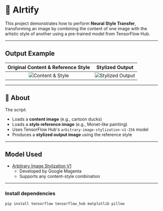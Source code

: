 # 🎨 AIrtify

This project demonstrates how to perform **Neural Style Transfer**, transforming an image by combining the content of one image with the artistic style of another using a pre-trained model from TensorFlow Hub.

---

## Output Example

| Original Content & Reference Style | Stylized Output |
|:--:|:--:|
| ![Content & Style](./Screenshot%202025-07-21%20012510.png) | ![Stylized Output](./Screenshot%202025-07-21%20012529.png) |

---

## 📌 About

The script:
- Loads a **content image** (e.g., cartoon ducks)
- Loads a **style reference image** (e.g., Monet-like painting)
- Uses TensorFlow Hub's `arbitrary-image-stylization-v1-256` model
- Produces a **stylized output image** using the reference style

---

## Model Used

- [Arbitrary Image Stylization V1](https://tfhub.dev/google/magenta/arbitrary-image-stylization-v1-256/2)
  - Developed by Google Magenta
  - Supports any content-style combination

---

### Install dependencies

```bash
pip install tensorflow tensorflow_hub matplotlib pillow

